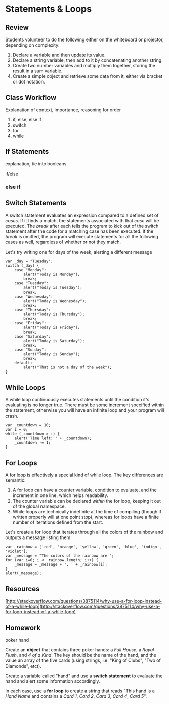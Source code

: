 # Statements & Loops

## Review

Students volunteer to do the following either on the whiteboard or projector, depending on complexity:

1. Declare a variable and then update its value.
2. Declare a string variable, then add to it by concatenating another string.
3. Create two number variables and multiply them together, storing the result in a sum variable.
4. Create a simple object and retrieve some data from it, either via bracket or dot notation.

## Class Workflow

Explanation of context, importance, reasoning for order

1. if, else, else if
2. switch
3. for
4. while

## If Statements

explanation, tie into booleans

if/else

### else if

## Switch Statements

A switch statement evaluates an expression compared to a defined set of _cases_. If it finds a match, the statements associated with that _case_ will be executed. The _break_ after each tells the program to kick out of the switch statement after the code for a matching case has been executed. If the _break_ is omitted, the program will execute statements for all the following cases as well, regardless of whether or not they match.

Let's try writing one for days of the week, alerting a different message 

	var _day = "Tuesday";
    switch (_day) {
    	case "Monday":
        	alert("Today is Monday");
            break;
        case "Tuesday":
        	alert("Today is Tuesday");
            break;
        case "Wednesday":
        	alert("Today is Wednesday");
            break;
        case "Thursday":
        	alert("Today is Thursday");
            break;
        case "Friday":
        	alert("Today is Friday");
            break;
        case "Saturday":
        	alert("Today is Saturday");
            break;
        case "Sunday":
        	alert("Today is Sunday");
            break;
        default:
        	alert("That is not a day of the week");
    }

## While Loops

A while loop continuously executes statements until the condition it's evaluating is no longer true. There must be some increment specified within the statement, otherwise you will have an infinite loop and your program will crash. 

	var _countdown = 10;
    var i = 0;
	while (_countdown > i) {
    	alert('Time left: ' + _countdown);
        _countdown -= 1;
    }

## For Loops

A for loop is effectively a special kind of while loop. The key differences are semantic:

1. A for loop can have a counter variable, condition to evaluate, and the increment in one line, which helps readability.
2. The counter variable can be declared _within_ the for loop, keeping it out of the global namespace.
3. While loops are technically indefinite at the time of compiling (though if written properly will at one point stop), whereas for loops have a finite number of iterations defined from the start.

Let's create a for loop that iterates through all the colors of the rainbow and outputs a message listing them:

	var _rainbow = ['red', 'orange', 'yellow', 'green', 'blue', 'indigo', 'violet'];
    var _message = "The colors of the rainbow are ";
    for (var i=0; i < _rainbow.length; i++) {
    	_message = _message + ', ' + _rainbow[i];
    }
    alert(_message);


## Resources

[http://stackoverflow.com/questions/3875114/why-use-a-for-loop-instead-of-a-while-loop](http://stackoverflow.com/questions/3875114/why-use-a-for-loop-instead-of-a-while-loop)



## Homework
poker hand
  
Create an **object** that contains three poker hands: a _Full House_, a _Royal Flush_, and _4 of a Kind_. The key should be the name of the hand, and the value an array of the five cards (using strings, i.e. "King of Clubs", "Two of Diamonds", etct).
  
Create a variable called "hand" and use a **switch statement** to evaluate the hand and alert some information accordingly.

In each case, use a **for loop** to create a string that reads "This hand is a _Hand Name_ and contains a _Card 1_, _Card 2_, _Card 3_, _Card 4_, _Card 5_".

